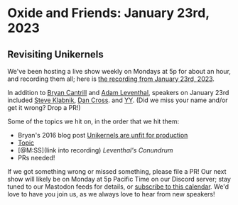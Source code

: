 # Oxide and Friends: January 23rd, 2023

## Revisiting Unikernels

We've been hosting a live show weekly on Mondays at 5p for about an hour,
and recording them all; here is
[the recording from January 23rd, 2023](https://youtu.be/2WLhwgBH-cg).

In addition to
[Bryan Cantrill](https://mastodon.social/@bcantrill) and
[Adam Leventhal](https://mastodon.social/@ahl),
speakers on January 23rd included
[Steve Klabnik](https://twitter.com/steveklabnik),
[Dan Cross](https://discuss.systems/@cross).
and [YY]().
(Did we miss your name and/or get it wrong? Drop a PR!)

Some of the topics we hit on, in the order that we hit them:

- Bryan's 2016 blog post [Unikernels are unfit for production](http://dtrace.org/blogs/bmc/2016/01/22/unikernels-are-unfit-for-production/)
- [Topic](link)
- [@M:SS](link into recording)
  *Leventhal's Conundrum*
- PRs needed!

If we got something wrong or missed something, please file a PR!
Our next show will likely be on Monday at 5p Pacific Time on our Discord
server; stay tuned to our Mastodon feeds for details, or [subscribe to this
calendar](https://sesh.fyi/api/calendar/v2/iMdFbuFRupMwuTiwvXswNU.ics).  We'd
love to have you join us, as we always love to hear from new speakers!

